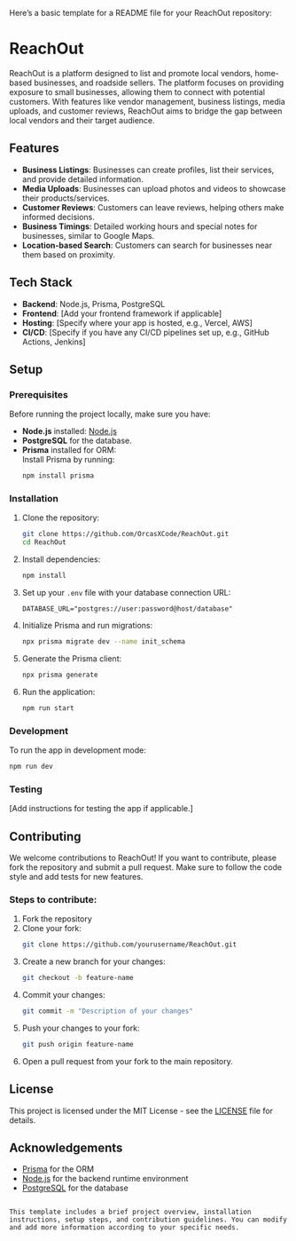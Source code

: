 Here’s a basic template for a README file for your ReachOut repository:

# ReachOut

ReachOut is a platform designed to list and promote local vendors, home-based businesses, and roadside sellers. The platform focuses on providing exposure to small businesses, allowing them to connect with potential customers. With features like vendor management, business listings, media uploads, and customer reviews, ReachOut aims to bridge the gap between local vendors and their target audience.

## Features

- **Business Listings**: Businesses can create profiles, list their services, and provide detailed information.
- **Media Uploads**: Businesses can upload photos and videos to showcase their products/services.
- **Customer Reviews**: Customers can leave reviews, helping others make informed decisions.
- **Business Timings**: Detailed working hours and special notes for businesses, similar to Google Maps.
- **Location-based Search**: Customers can search for businesses near them based on proximity.

## Tech Stack

- **Backend**: Node.js, Prisma, PostgreSQL
- **Frontend**: [Add your frontend framework if applicable]
- **Hosting**: [Specify where your app is hosted, e.g., Vercel, AWS]
- **CI/CD**: [Specify if you have any CI/CD pipelines set up, e.g., GitHub Actions, Jenkins]

## Setup

### Prerequisites

Before running the project locally, make sure you have:

- **Node.js** installed: [Node.js](https://nodejs.org/)
- **PostgreSQL** for the database.
- **Prisma** installed for ORM:  
  Install Prisma by running:
  ```bash
  npm install prisma
  ```

### Installation

1. Clone the repository:
   ```bash
   git clone https://github.com/OrcasXCode/ReachOut.git
   cd ReachOut
   ```

2. Install dependencies:
   ```bash
   npm install
   ```

3. Set up your `.env` file with your database connection URL:
   ```env
   DATABASE_URL="postgres://user:password@host/database"
   ```

4. Initialize Prisma and run migrations:
   ```bash
   npx prisma migrate dev --name init_schema
   ```

5. Generate the Prisma client:
   ```bash
   npx prisma generate
   ```

6. Run the application:
   ```bash
   npm run start
   ```

### Development

To run the app in development mode:
```bash
npm run dev
```

### Testing

[Add instructions for testing the app if applicable.]

## Contributing

We welcome contributions to ReachOut! If you want to contribute, please fork the repository and submit a pull request. Make sure to follow the code style and add tests for new features.

### Steps to contribute:

1. Fork the repository
2. Clone your fork:
   ```bash
   git clone https://github.com/yourusername/ReachOut.git
   ```
3. Create a new branch for your changes:
   ```bash
   git checkout -b feature-name
   ```
4. Commit your changes:
   ```bash
   git commit -m "Description of your changes"
   ```
5. Push your changes to your fork:
   ```bash
   git push origin feature-name
   ```
6. Open a pull request from your fork to the main repository.

## License

This project is licensed under the MIT License - see the [LICENSE](LICENSE) file for details.

## Acknowledgements

- [Prisma](https://www.prisma.io/) for the ORM
- [Node.js](https://nodejs.org/) for the backend runtime environment
- [PostgreSQL](https://www.postgresql.org/) for the database

```

This template includes a brief project overview, installation instructions, setup steps, and contribution guidelines. You can modify and add more information according to your specific needs.
